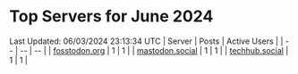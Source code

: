 # Top Servers for June 2024
Last Updated: 06/03/2024 23:13:34 UTC
| Server | Posts | Active Users |
| -- | -- | -- |
| [fosstodon.org](https://fosstodon.org/tags/PowerShell) | 1 | 1 |
| [mastodon.social](https://mastodon.social/tags/PowerShell) | 1 | 1 |
| [techhub.social](https://techhub.social/tags/PowerShell) | 1 | 1 |
